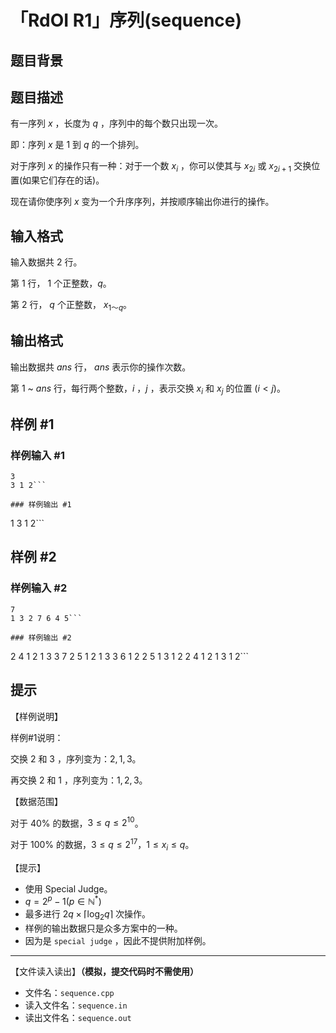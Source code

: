 # 「RdOI R1」序列(sequence)

## 题目背景



## 题目描述

有一序列 $x$ ，长度为 $q$ ，序列中的每个数只出现一次。

即：序列 $x$ 是 $1$ 到 $q$ 的一个排列。

对于序列 $x$ 的操作只有一种：对于一个数 $x_i$ ，你可以使其与 $x_{2i}$ 或 $x_{2i+1}$ 交换位置(如果它们存在的话)。

现在请你使序列 $x$ 变为一个升序序列，并按顺序输出你进行的操作。

## 输入格式

输入数据共 $2$ 行。

第 $1$ 行， $1$ 个正整数，$q$。

第 $2$ 行， $q$ 个正整数， $x_{1～q}$。

## 输出格式

输出数据共 $ans$ 行， $ans$ 表示你的操作次数。

第 $1$ ~ $ans$ 行，每行两个整数，$i$ ，$j$ ，表示交换 $x_i$ 和 $x_j$ 的位置 $(i < j)$。

## 样例 #1

### 样例输入 #1
```
3
3 1 2```

### 样例输出 #1

```
1 3
1 2```

## 样例 #2

### 样例输入 #2
```
7
1 3 2 7 6 4 5```

### 样例输出 #2

```
2 4
1 2
1 3
3 7
2 5
1 2
1 3
3 6
1 2
2 5
1 3
1 2
2 4
1 2
1 3
1 2```

## 提示

【样例说明】

样例#1说明：

交换 $2$ 和 $3$ ，序列变为：$2,1,3$。

再交换 $2$ 和 $1$ ，序列变为：$1,2,3$。

【数据范围】

对于 $40\%$ 的数据，$3 \le q \le 2^{10}$。

对于 $100\%$ 的数据，$3 \le q \le 2^{17}$，$1 \le x_i \le q$。

【提示】

- 使用 Special Judge。
- $q = 2 ^ p - 1(p \in \mathbb{N}^*)$  
- 最多进行 $2q\times\lceil\log_2 q\rceil$ 次操作。
- 样例的输出数据只是众多方案中的一种。
- 因为是 `special judge` ，因此不提供附加样例。

---

【文件读入读出】**（模拟，提交代码时不需使用）**

- 文件名：`sequence.cpp`
- 读入文件名：`sequence.in`
- 读出文件名：`sequence.out`

